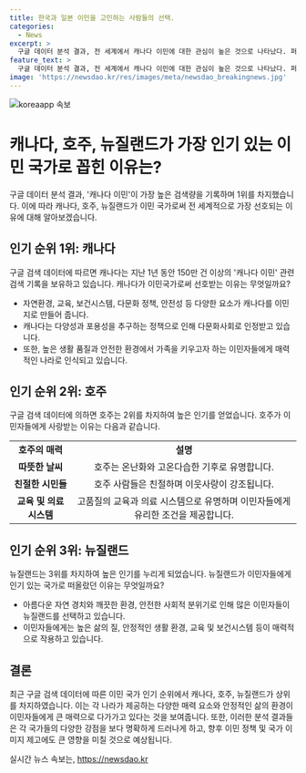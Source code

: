 ```yaml
---
title: 한국과 일본 이민을 고민하는 사람들의 선택.
categories:
  - News
excerpt: >
  구글 데이터 분석 결과, 전 세계에서 캐나다 이민에 대한 관심이 높은 것으로 나타났다. 퍼스트 무브 인터내셔널의 분석에 따르면, 캐나다가 이민을 희망하는 사람들에게 가장 인기 있는 나라로 선정되었으며, 호주, 뉴질랜드, 스페인, 영국 등이 뒤를 이었다. 미국은 높은 생활 물가와 반이민 정서로 인해 상위권을 놓치고, 한국은 아시아에서는 유일하게 순위권에 진입하지 못했다.
feature_text: >
  구글 데이터 분석 결과, 전 세계에서 캐나다 이민에 대한 관심이 높은 것으로 나타났다. 퍼스트 무브 인터내셔널의 분석에 따르면, 캐나다가 이민을 희망하는 사람들에게 가장 인기 있는 나라로 선정되었으며, 호주, 뉴질랜드, 스페인, 영국 등이 뒤를 이었다. 미국은 높은 생활 물가와 반이민 정서로 인해 상위권을 놓치고, 한국은 아시아에서는 유일하게 순위권에 진입하지 못했다.
image: 'https://newsdao.kr/res/images/meta/newsdao_breakingnews.jpg'
---
```


<p><img src="https://newsdao.kr/res/images/meta/newsdao_breakingnews.jpg" alt="koreaapp 속보" /></p>

<h1 data-ke-size="size32">캐나다, 호주, 뉴질랜드가 가장 인기 있는 이민 국가로 꼽힌 이유는?</h1>

<p data-ke-size="size16">구글 데이터 분석 결과, '캐나다 이민'이 가장 높은 검색량을 기록하며 1위를 차지했습니다. 이에 따라 캐나다, 호주, 뉴질랜드가 이민 국가로써 전 세계적으로 가장 선호되는 이유에 대해 알아보겠습니다.</p>

<h2 data-ke-size="size24">인기 순위 1위: <b>캐나다</b></h2>

<p data-ke-size="size16">구글 검색 데이터에 따르면 캐나다는 지난 1년 동안 150만 건 이상의 '캐나다 이민' 관련 검색 기록을 보유하고 있습니다. 캐나다가 이민국가로써 선호받는 이유는 무엇일까요?</p>

<ul>
  <li>자연환경, 교육, 보건시스템, 다문화 정책, 안전성 등 다양한 요소가 캐나다를 이민지로 만들어 줍니다.</li>
  <li>캐나다는 다양성과 포용성을 추구하는 정책으로 인해 다문화사회로 인정받고 있습니다.</li>
  <li>또한, 높은 생활 품질과 안전한 환경에서 가족을 키우고자 하는 이민자들에게 매력적인 나라로 인식되고 있습니다.</li>
</ul>

<h2 data-ke-size="size24">인기 순위 2위: <b>호주</b></h2>

<p data-ke-size="size16">구글 검색 데이터에 의하면 호주는 2위를 차지하여 높은 인기를 얻었습니다. 호주가 이민자들에게 사랑받는 이유는 다음과 같습니다.</p>

<table>
    <tr>
        <td style="text-align: center; height: 17px;"><b>호주의 매력</b></td>
        <td style="text-align: center; height: 17px;"><b>설명</b></td>
    </tr>
    <tr>
        <td style="text-align: center; height: 17px;"><b>따뜻한 날씨</b></td>
        <td style="text-align: center; height: 17px;">호주는 온난화와 고온다습한 기후로 유명합니다.</td>
    </tr>
    <tr>
        <td style="text-align: center; height: 17px;"><b>친절한 시민들</b></td>
        <td style="text-align: center; height: 17px;">호주 사람들은 친절하며 이웃사랑이 강조됩니다.</td>
    </tr>
    <tr>
        <td style="text-align: center; height: 17px;"><b>교육 및 의료 시스템</b></td>
        <td style="text-align: center; height: 17px;">고품질의 교육과 의료 시스템으로 유명하며 이민자들에게 유리한 조건을 제공합니다.</td>
    </tr>
</table>

<h2 data-ke-size="size24">인기 순위 3위: <b>뉴질랜드</b></h2>

<p data-ke-size="size16">뉴질랜드는 3위를 차지하여 높은 인기를 누리게 되었습니다. 뉴질랜드가 이민자들에게 인기 있는 국가로 떠올랐던 이유는 무엇일까요?</p>

<ul>
  <li>아름다운 자연 경치와 깨끗한 환경, 안전한 사회적 분위기로 인해 많은 이민자들이 뉴질랜드를 선택하고 있습니다.</li>
  <li>이민자들에게는 높은 삶의 질, 안정적인 생활 환경, 교육 및 보건시스템 등이 매력적으로 작용하고 있습니다.</li>
</ul>

<h2 data-ke-size="size24">결론</h2>

<p data-ke-size="size16">최근 구글 검색 데이터에 따른 이민 국가 인기 순위에서 캐나다, 호주, 뉴질랜드가 상위를 차지하였습니다. 이는 각 나라가 제공하는 다양한 매력 요소와 안정적인 삶의 환경이 이민자들에게 큰 매력으로 다가가고 있다는 것을 보여줍니다. 또한, 이러한 분석 결과들은 각 국가들의 다양한 강점을 보다 명확하게 드러나게 하고, 향후 이민 정책 및 국가 이미지 제고에도 큰 영향을 미칠 것으로 예상됩니다.</p>
실시간 뉴스 속보는, <a href="https://newsdao.kr" rel="dofollow">https://newsdao.kr</a>


